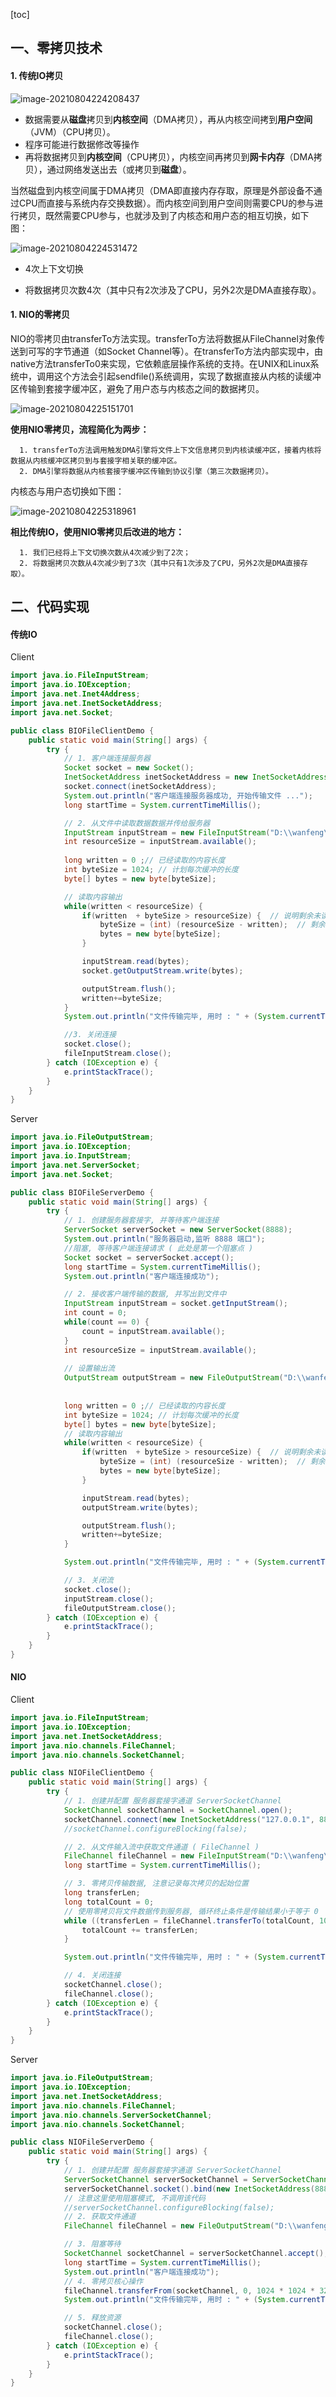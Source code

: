 

[toc]

## 一、零拷贝技术

#### 1. 传统IO拷贝

![image-20210804224208437](images/image-20210804224208437.png)

- 数据需要从**磁盘**拷贝到**内核空间**（DMA拷贝），再从内核空间拷到**用户空间**（JVM）（CPU拷贝）。
- 程序可能进行数据修改等操作
- 再将数据拷贝到**内核空间**（CPU拷贝），内核空间再拷贝到**网卡内存**（DMA拷贝），通过网络发送出去（或拷贝到**磁盘**）。

当然磁盘到内核空间属于DMA拷贝（DMA即直接内存存取，原理是外部设备不通过CPU而直接与系统内存交换数据）。而内核空间到用户空间则需要CPU的参与进行拷贝，既然需要CPU参与，也就涉及到了内核态和用户态的相互切换，如下图：

![image-20210804224531472](images/image-20210804224531472.png)

- 4次上下文切换

- 将数据拷贝次数4次（其中只有2次涉及了CPU，另外2次是DMA直接存取）。

#### 1. NIO的零拷贝

NIO的零拷贝由transferTo方法实现。transferTo方法将数据从FileChannel对象传送到可写的字节通道（如Socket Channel等）。在transferTo方法内部实现中，由native方法transferTo0来实现，它依赖底层操作系统的支持。在UNIX和Linux系统中，调用这个方法会引起sendfile()系统调用，实现了数据直接从内核的读缓冲区传输到套接字缓冲区，避免了用户态与内核态之间的数据拷贝。


![image-20210804225151701](images/image-20210804225151701.png)

   **使用NIO零拷贝，流程简化为两步：**

      1. transferTo方法调用触发DMA引擎将文件上下文信息拷贝到内核读缓冲区，接着内核将数据从内核缓冲区拷贝到与套接字相关联的缓冲区。
      2. DMA引擎将数据从内核套接字缓冲区传输到协议引擎（第三次数据拷贝）。

   内核态与用户态切换如下图：

![image-20210804225318961](images/image-20210804225318961.png)

   **相比传统IO，使用NIO零拷贝后改进的地方：**

      1. 我们已经将上下文切换次数从4次减少到了2次；
      2. 将数据拷贝次数从4次减少到了3次（其中只有1次涉及了CPU，另外2次是DMA直接存取）。

## 二、代码实现

#### 传统IO

Client

```java
import java.io.FileInputStream;
import java.io.IOException;
import java.net.Inet4Address;
import java.net.InetSocketAddress;
import java.net.Socket;

public class BIOFileClientDemo {
    public static void main(String[] args) {
        try {
            // 1. 客户端连接服务器
            Socket socket = new Socket();
            InetSocketAddress inetSocketAddress = new InetSocketAddress(Inet4Address.getLocalHost(), 8888);
            socket.connect(inetSocketAddress);
            System.out.println("客户端连接服务器成功, 开始传输文件 ...");
            long startTime = System.currentTimeMillis();

            // 2. 从文件中读取数据数据并传给服务器
            InputStream inputStream = new FileInputStream("D:\\wanfeng\\Learning\\test.pdf");
        	int resourceSize = inputStream.available();
            
            long written = 0 ;// 已经读取的内容长度
            int byteSize = 1024; // 计划每次缓冲的长度
            byte[] bytes = new byte[byteSize];

            // 读取内容输出
            while(written < resourceSize) {
                if(written  + byteSize > resourceSize) {  // 说明剩余未读取大小不足一个1024长度，那就按真实长度处理
                    byteSize = (int) (resourceSize - written);  // 剩余的文件内容长度
                    bytes = new byte[byteSize];
                }

                inputStream.read(bytes);
                socket.getOutputStream.write(bytes);

                outputStream.flush();
                written+=byteSize;
            }
            System.out.println("文件传输完毕, 用时 : " + (System.currentTimeMillis() - startTime) + " ms");

            //3. 关闭连接
            socket.close();
            fileInputStream.close();
        } catch (IOException e) {
            e.printStackTrace();
        }
    }
}
```

Server

```java
import java.io.FileOutputStream;
import java.io.IOException;
import java.io.InputStream;
import java.net.ServerSocket;
import java.net.Socket;

public class BIOFileServerDemo {
    public static void main(String[] args) {
        try {
            // 1. 创建服务器套接字, 并等待客户端连接
            ServerSocket serverSocket = new ServerSocket(8888);
            System.out.println("服务器启动,监听 8888 端口");
            //阻塞, 等待客户端连接请求 ( 此处是第一个阻塞点 )
            Socket socket = serverSocket.accept();
            long startTime = System.currentTimeMillis();
            System.out.println("客户端连接成功");

            // 2. 接收客户端传输的数据, 并写出到文件中
            InputStream inputStream = socket.getInputStream();
            int count = 0;
            while(count == 0) {
                count = inputStream.available();
            }
            int resourceSize = inputStream.available();
            
            // 设置输出流
            OutputStream outputStream = new FileOutputStream("D:\\wanfeng\\Learning\\test222.pdf");
            
            
            long written = 0 ;// 已经读取的内容长度
            int byteSize = 1024; // 计划每次缓冲的长度
            byte[] bytes = new byte[byteSize];
            // 读取内容输出
            while(written < resourceSize) {
                if(written  + byteSize > resourceSize) {  // 说明剩余未读取大小不足一个1024长度，那就按真实长度处理
                    byteSize = (int) (resourceSize - written);  // 剩余的文件内容长度
                    bytes = new byte[byteSize];
                }

                inputStream.read(bytes);
                outputStream.write(bytes);

                outputStream.flush();
                written+=byteSize;
            }

            System.out.println("文件传输完毕, 用时 : " + (System.currentTimeMillis() - startTime) + " ms");

            // 3. 关闭流
            socket.close();
            inputStream.close();
            fileOutputStream.close();
        } catch (IOException e) {
            e.printStackTrace();
        }
    }
}
```

#### NIO

Client

```java
import java.io.FileInputStream;
import java.io.IOException;
import java.net.InetSocketAddress;
import java.nio.channels.FileChannel;
import java.nio.channels.SocketChannel;

public class NIOFileClientDemo {
    public static void main(String[] args) {
        try {
            // 1. 创建并配置 服务器套接字通道 ServerSocketChannel
            SocketChannel socketChannel = SocketChannel.open();
            socketChannel.connect(new InetSocketAddress("127.0.0.1", 8888));
            //socketChannel.configureBlocking(false);

            // 2. 从文件输入流中获取文件通道 ( FileChannel )
            FileChannel fileChannel = new FileInputStream("D:\\wanfeng\\Learning\\test.pdf").getChannel();
            long startTime = System.currentTimeMillis();

            // 3. 零拷贝传输数据, 注意记录每次拷贝的起始位置
            long transferLen;
            long totalCount = 0;
            // 使用零拷贝将文件数据传到服务器, 循环终止条件是传输结果小于等于 0
            while ((transferLen = fileChannel.transferTo(totalCount, 1024 * 1024 * 32, socketChannel)) > 0) {
                totalCount += transferLen;
            }

            System.out.println("文件传输完毕, 用时 : " + (System.currentTimeMillis() - startTime) + " ms");

            // 4. 关闭连接
            socketChannel.close();
            fileChannel.close();
        } catch (IOException e) {
            e.printStackTrace();
        }
    }
}
```

Server

```java
import java.io.FileOutputStream;
import java.io.IOException;
import java.net.InetSocketAddress;
import java.nio.channels.FileChannel;
import java.nio.channels.ServerSocketChannel;
import java.nio.channels.SocketChannel;

public class NIOFileServerDemo {
    public static void main(String[] args) {
        try {
            // 1. 创建并配置 服务器套接字通道 ServerSocketChannel
            ServerSocketChannel serverSocketChannel = ServerSocketChannel.open();
            serverSocketChannel.socket().bind(new InetSocketAddress(8888));
            // 注意这里使用阻塞模式, 不调用该代码
            //serverSocketChannel.configureBlocking(false);
            // 2. 获取文件通道
            FileChannel fileChannel = new FileOutputStream("D:\\wanfeng\\Learning\\test222.pdf").getChannel();

            // 3. 阻塞等待
            SocketChannel socketChannel = serverSocketChannel.accept();
            long startTime = System.currentTimeMillis();
            System.out.println("客户端连接成功");
            // 4. 零拷贝核心操作
            fileChannel.transferFrom(socketChannel, 0, 1024 * 1024 * 32);
            System.out.println("文件传输完毕, 用时 : " + (System.currentTimeMillis() - startTime) + " ms");

            // 5. 释放资源
            socketChannel.close();
            fileChannel.close();
        } catch (IOException e) {
            e.printStackTrace();
        }
    }
}
```

